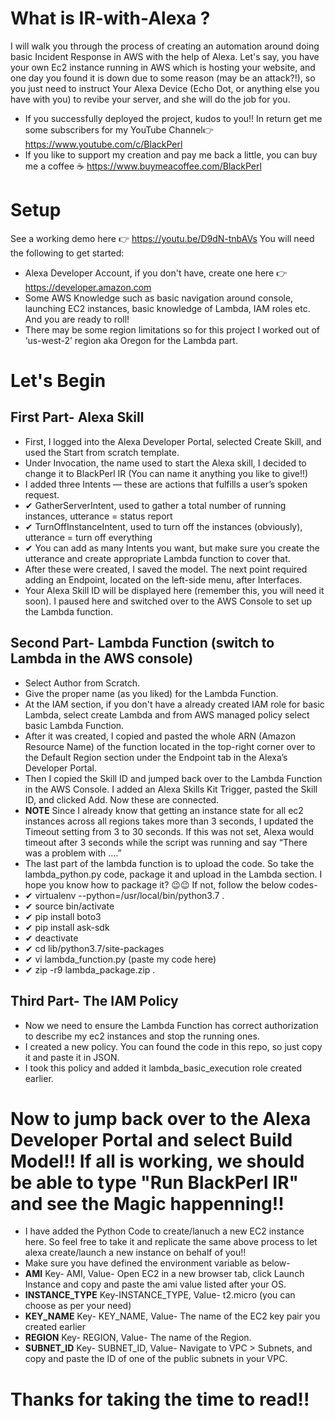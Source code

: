 # What is IR-with-Alexa ?
I will walk you through the process of creating an automation around doing basic Incident Response in AWS with the help of Alexa. Let's say, you have your own Ec2 instance running in AWS which is hosting your website, and one day you found it is down due to some reason (may be an attack?!), so you just need to instruct Your Alexa Device (Echo Dot, or anything else you have with you) to revibe your server, and she will do the job for you.
* If you successfully deployed the project, kudos to you!! In return get me some subscribers for my YouTube Channel👉 https://www.youtube.com/c/BlackPerl
* If you like to support my creation and pay me back a little, you can buy me a coffee ☕ https://www.buymeacoffee.com/BlackPerl

# Setup
See a working demo here 👉 https://youtu.be/D9dN-tnbAVs
You will need the following to get started:
* Alexa Developer Account, if you don't have, create one here 👉 https://developer.amazon.com
* Some AWS Knowledge such as basic navigation around console, launching EC2 instances, basic knowledge of Lambda, IAM roles etc. And you are ready to roll!
* There may be some region limitations so for this project I worked out of ‘us-west-2’ region aka Oregon for the Lambda part.

# Let's Begin
## First Part- Alexa Skill

* First, I logged into the Alexa Developer Portal, selected Create Skill, and used the Start from scratch template.
* Under Invocation, the name used to start the Alexa skill, I decided to change it to BlackPerl IR (You can name it anything you like to give!!)
* I added three Intents — these are actions that fulfills a user’s spoken request.
* ✔ GatherServerIntent, used to gather a total number of running instances, utterance = status report
* ✔ TurnOffInstanceIntent, used to turn off the instances (obviously), utterance = turn off everything
* ✔ You can add as many Intents you want, but make sure you create the utterance and create appropriate Lambda function to cover that.
* After these were created, I saved the model. The next point required adding an Endpoint, located on the left-side menu, after Interfaces.
* Your Alexa Skill ID will be displayed here (remember this, you will need it soon). I paused here and switched over to the AWS Console to set up the Lambda function.

## Second Part- Lambda Function (switch to Lambda in the AWS console)

* Select Author from Scratch.
* Give the proper name (as you liked) for the Lambda Function.
* At the IAM section, if you don't have a already created IAM role for basic Lambda, select create Lambda and from AWS managed policy select basic Lambda Function.
* After it was created, I copied and pasted the whole ARN (Amazon Resource Name) of the function located in the top-right corner over to the Default Region section under the Endpoint tab in the Alexa’s Developer Portal.
* Then I copied the Skill ID and jumped back over to the Lambda Function in the AWS Console. I added an Alexa Skills Kit Trigger, pasted the Skill ID, and clicked Add. Now these are connected.
* **NOTE** Since I already know that getting an instance state for all ec2 instances across all regions takes more than 3 seconds, I updated the Timeout setting from 3 to 30 seconds. If this was not set, Alexa would timeout after 3 seconds while the script was running and say “There was a problem with ….”
* The last part of the lambda function is to upload the code. So take the lambda_python.py code, package it and upload in the Lambda section. I hope you know how to package it? 😉😉 If not, follow the below codes-
* ✔ virtualenv --python=/usr/local/bin/python3.7 .
* ✔ source bin/activate
* ✔ pip install boto3
* ✔ pip install ask-sdk
* ✔ deactivate
* ✔ cd lib/python3.7/site-packages
* ✔ vi lambda_function.py (paste my code here)
* ✔ zip -r9 lambda_package.zip .

## Third Part- The IAM Policy

* Now we need to ensure the Lambda Function has correct authorization to describe my ec2 instances and stop the running ones.
* I created a new policy. You can found the code in this repo, so just copy it and paste it in JSON.
* I took this policy and added it lambda_basic_execution role created earlier.


# Now to jump back over to the Alexa Developer Portal and select Build Model!! If all is working, we should be able to type "Run BlackPerl IR" and see the Magic happenning!! 
* I have added the Python Code to create/lanuch a new EC2 instance here. So feel free to take it and replicate the same above process to let alexa create/launch a new instance on behalf of you!! 
* Make sure you have defined the environment variable as below-
* **AMI** Key- AMI, Value- Open EC2 in a new browser tab, click Launch Instance and copy and paste the ami value listed after your OS.
* **INSTANCE_TYPE** Key-INSTANCE_TYPE, Value- t2.micro (you can choose as per your need) 
* **KEY_NAME** Key- KEY_NAME, Value- The name of the EC2 key pair you created earlier
* **REGION** Key- REGION, Value- The name of the Region.
* **SUBNET_ID** Key- SUBNET_ID, Value- Navigate to VPC > Subnets, and copy and paste the ID of one of the public subnets in your VPC.

# Thanks for taking the time to read!!
